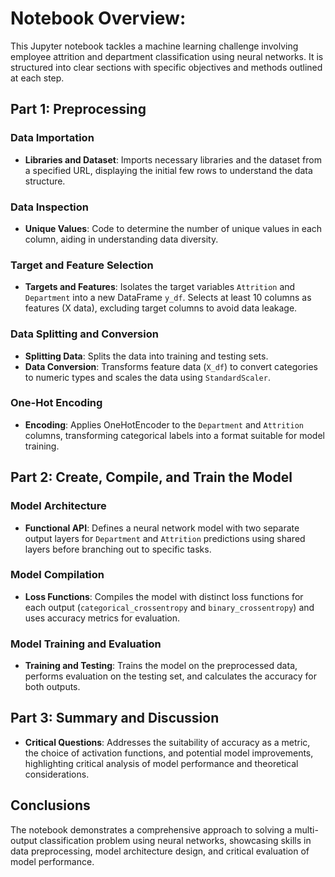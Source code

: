 # Notebook Overview: 

This Jupyter notebook tackles a machine learning challenge involving employee attrition and department classification using neural networks. It is structured into clear sections with specific objectives and methods outlined at each step.

## Part 1: Preprocessing

### Data Importation
- **Libraries and Dataset**: Imports necessary libraries and the dataset from a specified URL, displaying the initial few rows to understand the data structure.

### Data Inspection
- **Unique Values**: Code to determine the number of unique values in each column, aiding in understanding data diversity.

### Target and Feature Selection
- **Targets and Features**: Isolates the target variables `Attrition` and `Department` into a new DataFrame `y_df`. Selects at least 10 columns as features (X data), excluding target columns to avoid data leakage.

### Data Splitting and Conversion
- **Splitting Data**: Splits the data into training and testing sets.
- **Data Conversion**: Transforms feature data (`X_df`) to convert categories to numeric types and scales the data using `StandardScaler`.

### One-Hot Encoding
- **Encoding**: Applies OneHotEncoder to the `Department` and `Attrition` columns, transforming categorical labels into a format suitable for model training.

## Part 2: Create, Compile, and Train the Model

### Model Architecture
- **Functional API**: Defines a neural network model with two separate output layers for `Department` and `Attrition` predictions using shared layers before branching out to specific tasks.

### Model Compilation
- **Loss Functions**: Compiles the model with distinct loss functions for each output (`categorical_crossentropy` and `binary_crossentropy`) and uses accuracy metrics for evaluation.

### Model Training and Evaluation
- **Training and Testing**: Trains the model on the preprocessed data, performs evaluation on the testing set, and calculates the accuracy for both outputs.

## Part 3: Summary and Discussion

- **Critical Questions**: Addresses the suitability of accuracy as a metric, the choice of activation functions, and potential model improvements, highlighting critical analysis of model performance and theoretical considerations.

## Conclusions

The notebook demonstrates a comprehensive approach to solving a multi-output classification problem using neural networks, showcasing skills in data preprocessing, model architecture design, and critical evaluation of model performance.

